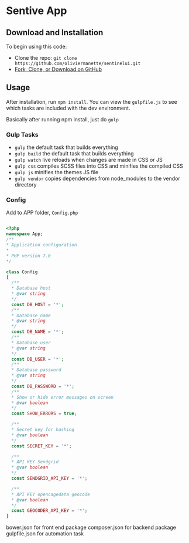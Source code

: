 # Sentive App

## Download and Installation
To begin using this code:
-   Clone the repo: `git clone https://github.com/oliviermanette/sentinelui.git`
-   [Fork, Clone, or Download on GitHub](https://github.com/oliviermanette/sentinelui)

## Usage

After installation, run `npm install`.
 You can view the `gulpfile.js` to see which tasks are included with the dev environment.

 Basically after running npm install, just do `gulp`
### Gulp Tasks

-   `gulp` the default task that builds everything
- `gulp build` the default task that builds everything
-   `gulp watch`  live reloads when changes are made in CSS or JS
-   `gulp css` compiles SCSS files into CSS and minifies the compiled CSS
-   `gulp js` minifies the themes JS file
-   `gulp vendor` copies dependencies from node_modules to the vendor directory

### Config

Add to APP folder, `Config.php`


```php

<?php
namespace App;
/**
* Application configuration
*
* PHP version 7.0
*/

class Config
{
  /**
  * Database host
  * @var string
  */
  const DB_HOST = '*';
  /**
  * Database name
  * @var string
  */
  const DB_NAME = '*';
  /**
  * Database user
  * @var string
  */
  const DB_USER = '*';
  /**
  * Database password
  * @var string
  */
  const DB_PASSWORD = '*';
  /**
  * Show or hide error messages on screen
  * @var boolean
  */
  const SHOW_ERRORS = true;

  /**
  * Secret key for hashing
  * @var boolean
  */
  const SECRET_KEY = '*';

  /**
  * API KEY Sendgrid
  * @var boolean
  */
  const SENDGRID_API_KEY = '*';

  /**
  * API KEY opencagedata geocode
  * @var boolean
  */
  const GEOCODER_API_KEY = '*';
}

```  


bower.json for front end package
composer.json for backend package
gulpfile.json for automation task
